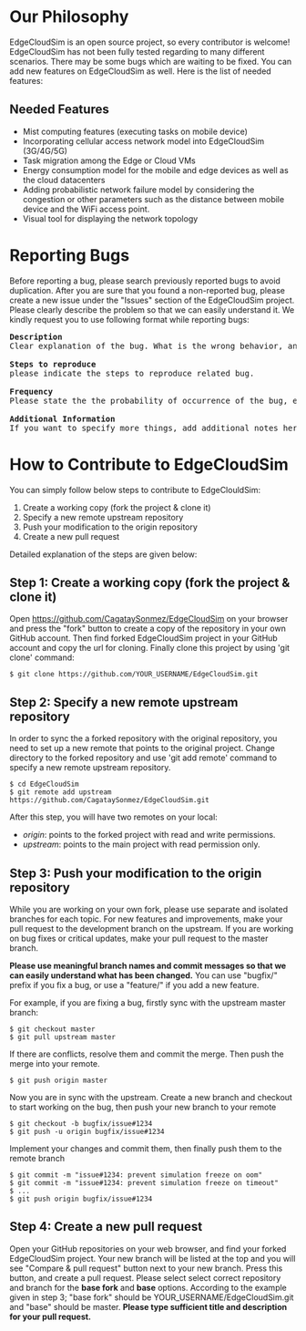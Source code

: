 # Our Philosophy

EdgeCloudSim is an open source project, so every contributor is welcome!
EdgeCloudSim has not been fully tested regarding to many different scenarios.
There may be some bugs which are waiting to be fixed.
You can add new features on EdgeCloudSim as well.
Here is the list of needed features:

## Needed Features

* Mist computing features (executing tasks on mobile device)
* Incorporating cellular access network model into EdgeCloudSim (3G/4G/5G)
* Task migration among the Edge or Cloud VMs
* Energy consumption model for the mobile and edge devices as well as the cloud datacenters
* Adding probabilistic network failure model by considering the congestion or other parameters such as the distance between mobile device and the WiFi access point.
* Visual tool for displaying the network topology

# Reporting Bugs

Before reporting a bug, please search previously reported bugs to avoid duplication.
After you are sure that you found a non-reported bug, please create a new issue under the "Issues" section of the EdgeCloudSim project.
Please clearly describe the problem so that we can easily understand it.
We kindly request you to use following format while reporting bugs:
<pre>
<b>Description</b>
Clear explanation of the bug. What is the wrong behavior, and what is the expected one.

<b>Steps to reproduce</b>
please indicate the steps to reproduce related bug.

<b>Frequency</b>
Please state the the probability of occurrence of the bug, e.g.  rare, random, sometimes, always

<b>Additional Information</b>
If you want to specify more things, add additional notes here
</pre>

# How to Contribute to EdgeCloudSim

You can simply follow below steps to contribute to EdgeClouldSim:

1. Create a working copy (fork the project & clone it)
2. Specify a new remote upstream repository
3. Push your modification to the origin repository
4. Create a new pull request


Detailed explanation of the steps are given below:


## Step 1: Create a working copy (fork the project & clone it)
Open https://github.com/CagataySonmez/EdgeCloudSim on your browser and  press the "fork" button to create a copy of the repository in your own GitHub account.
Then find forked EdgeCloudSim project in your GitHub account and copy the url for cloning.
Finally clone this project by using 'git clone' command:
```
$ git clone https://github.com/YOUR_USERNAME/EdgeCloudSim.git
```

## Step 2: Specify a new remote upstream repository
In order to sync the a forked repository with the original repository, you need to set up a new remote that points to the original project.
Change directory to the forked repository and use 'git add remote' command to specify a new remote upstream repository.
```
$ cd EdgeCloudSim
$ git remote add upstream https://github.com/CagataySonmez/EdgeCloudSim.git
```

After this step, you will have two remotes on your local:

- _origin_: points to the forked project with read and write permissions.
- _upstream_: points to the main project with read permission only.


## Step 3: Push your modification to the origin repository

While you are working on your own fork, please use separate and isolated branches for each topic. For new features and improvements, make your pull request to the development branch on the upstream. If you are working on bug fixes or critical updates, make your pull request to the master branch.

**Please use meaningful branch names and commit messages so that we can easily understand what has been changed.**
You can use "bugfix/" prefix if you fix a bug, or use a "feature/" if you add a new feature.

For example, if you are fixing a bug, firstly sync with the upstream master branch:
```
$ git checkout master
$ git pull upstream master
```

If there are conflicts, resolve them and commit the merge. Then push the merge into your remote.
```
$ git push origin master
```

Now you are in sync with the upstream. Create a new branch and checkout to start working on the bug, then push your new branch to your remote
```
$ git checkout -b bugfix/issue#1234
$ git push -u origin bugfix/issue#1234
```

Implement your changes and commit them, then finally push them to the remote branch
```
$ git commit -m "issue#1234: prevent simulation freeze on oom"
$ git commit -m "issue#1234: prevent simulation freeze on timeout"
$ ...
$ git push origin bugfix/issue#1234
```


## Step 4: Create a new pull request

Open your GitHub repositories on your web browser, and find your forked EdgeCloudSim project.
Your new branch will be listed at the top and you will see "Compare & pull request" button next to your new branch.
Press this button, and create a pull request.
Please select select correct repository and branch for the **base fork** and **base** options.
According to the example given in step 3; "base fork" should be YOUR_USERNAME/EdgeCloudSim.git and "base" should be master.
**Please type sufficient title and description for your pull request.**
